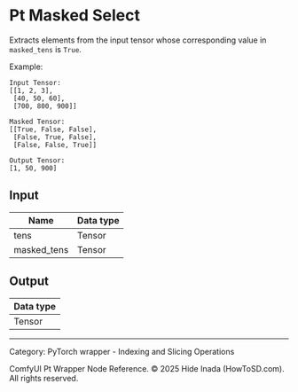 # Pt Masked Select
Extracts elements from the input tensor whose corresponding value in `masked_tens` is `True`.

Example:
```
Input Tensor:
[[1, 2, 3],
 [40, 50, 60],
 [700, 800, 900]]

Masked Tensor:
[[True, False, False],
 [False, True, False],
 [False, False, True]]

Output Tensor:
[1, 50, 900]
```

## Input
| Name | Data type |
|---|---|
| tens | Tensor |
| masked_tens | Tensor |

## Output
| Data type |
|---|
| Tensor |

<HR>
Category: PyTorch wrapper - Indexing and Slicing Operations

ComfyUI Pt Wrapper Node Reference. © 2025 Hide Inada (HowToSD.com). All rights reserved.
